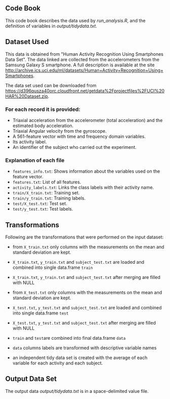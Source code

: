 ## Code Book

This code book describes the data used by *run_analysis.R*, and the definition of variables in *output/tidydata.txt*.

## Dataset Used

This data is obtained from "Human Activity Recognition Using Smartphones Data Set". The data linked are collected from the accelerometers from the Samsung Galaxy S smartphone. A full description is available at the site <http://archive.ics.uci.edu/ml/datasets/Human+Activity+Recognition+Using+Smartphones>.

The data set used can be downloaded from <https://d396qusza40orc.cloudfront.net/getdata%2Fprojectfiles%2FUCI%20HAR%20Dataset.zip>. 

### For each record it is provided:

- Triaxial acceleration from the accelerometer (total acceleration) and the estimated body acceleration.
- Triaxial Angular velocity from the gyroscope. 
- A 561-feature vector with time and frequency domain variables. 
- Its activity label. 
- An identifier of the subject who carried out the experiment.

### Explanation of each file

- `features_info.txt`: Shows information about the variables used on the feature vector.
- `features.txt`: List of all features.
- `activity_labels.txt`: Links the class labels with their activity name.
- `train/X_train.txt`: Training set.
- `train/y_train.txt`: Training labels.
- `test/X_test.txt`: Test set.
- `test/y_test.txt`: Test labels.


## Transformations

Following are the transformations that were performed on the input dataset:

-  from `X_train.txt` only columns with the measurements on the mean and standard deviation are kept.
- `X_train.txt`, `y_train.txt` and `subject_test.txt` are loaded and combined into single data.frame `train`
- `X_train.txt`, `y_train.txt` and `subject_test.txt` after merging are filled with NULL

-  from `X_test.txt` only columns with the measurements on the mean and standard deviation are kept.
- `X_test.txt`, `y_test.txt` and `subject_test.txt` are loaded and combined into single data.frame `test`
- `X_test.txt`, `y_test.txt` and `subject_test.txt` after merging are filled with NULL

- `train` and `test`are combined into final data.frame `data`
- `data` columns labels are transformed with descriptive variable names
- an independent tidy data set is created with the average of each variable for each activity and each subject.



## Output Data Set

The output data *output/tidydata.txt* is in a space-delimited value file. 

